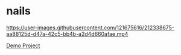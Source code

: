 # nails
https://user-images.githubusercontent.com/121675616/212338675-aa88125d-d47a-42c5-bb4b-a2d4d660afae.mp4

[Demo Project](https://akbarmkalani.github.io/nails/)

